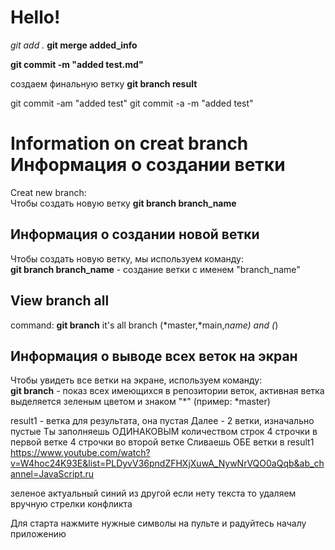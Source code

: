 # Hello!
*git add .*
**git merge added_info**

**git commit -m "added test.md"**

создаем финальную ветку
__git branch result__

git commit -am "added test"
git commit -a -m "added test"


# Information on creat branch      **Информация о создании ветки**

Creat new branch:  
Чтобы создать новую ветку
**git branch branch_name**

## Информация о создании новой ветки

Чтобы создать новую ветку, мы используем команду:   
**git branch branch_name** - создание ветки с именем "branch_name"
## View branch all
command:
**git branch**  it's all branch  (*master,*main,*name) and (*)

## Информация о выводе всех веток на экран

Чтобы увидеть все ветки на экране, используем команду:  
**git branch** - показ всех имеющихся в репозитории веток, активная ветка выделяется зеленым цветом и знаком "*" (пример: *master)

result1 - ветка для результата, она пустая
Далее - 2 ветки, изначально пустые
Ты заполняешь ОДИНАКОВЫМ количеством строк
4 строчки в первой ветке
4 строчки во второй ветке
Сливаешь ОБЕ ветки в result1
https://www.youtube.com/watch?v=W4hoc24K93E&list=PLDyvV36pndZFHXjXuwA_NywNrVQO0aQqb&ab_channel=JavaScript.ru

зеленое актуальный  синий из другой
если нету текста то удаляем вручную стрелки конфликта

Для старта нажмите нужные символы
на пульте и 
радуйтесь началу приложению